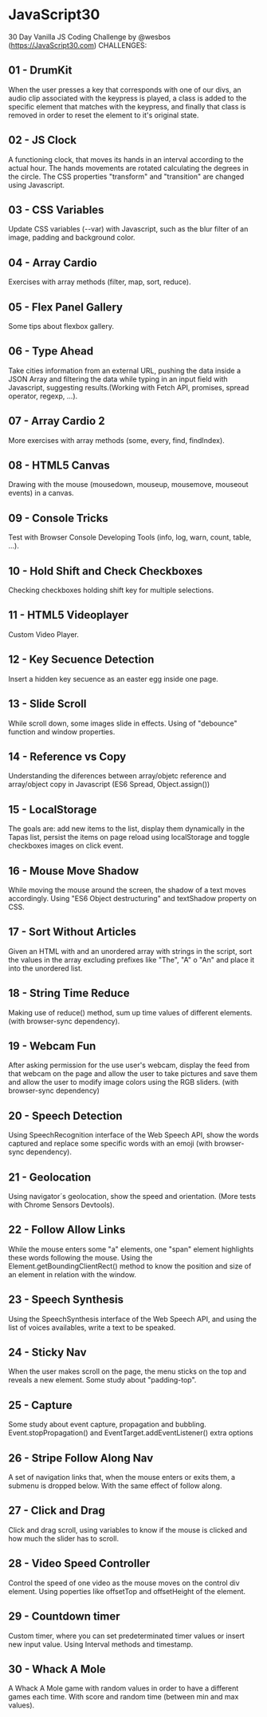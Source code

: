 # JavaScript30
30 Day Vanilla JS Coding Challenge by @wesbos (https://JavaScript30.com)
CHALLENGES:

## 01 - DrumKit

When the user presses a key that corresponds with one of our divs, an audio clip associated with the keypress is played, a class is added to the specific element that matches with the keypress, and finally that class is removed in order to reset the element to it's original state.

## 02 - JS Clock

A functioning clock, that moves its hands in an interval according to the actual hour. The hands movements are rotated calculating the degrees in the circle. The CSS properties "transform" and "transition" are changed using Javascript.

## 03 - CSS Variables

Update CSS variables (--var) with Javascript, such as the blur filter of an image, padding and background color.

## 04 - Array Cardio

Exercises with array methods (filter, map, sort, reduce).

## 05 - Flex Panel Gallery

Some tips about flexbox gallery.

## 06 - Type Ahead

Take cities information from an external URL, pushing the data inside a JSON Array and filtering the data while typing in an input field with Javascript, suggesting results.(Working with Fetch API, promises, spread operator, regexp, ...).

## 07 - Array Cardio 2

More exercises with array methods (some, every, find, findIndex).

## 08 - HTML5 Canvas

Drawing with the mouse (mousedown, mouseup, mousemove, mouseout events) in a canvas.

## 09 - Console Tricks

Test with Browser Console Developing Tools (info, log, warn, count, table, ...).

## 10 - Hold Shift and Check Checkboxes

Checking checkboxes holding shift key for multiple selections.

## 11 - HTML5 Videoplayer

Custom Video Player.

## 12 - Key Secuence Detection

Insert a hidden key secuence as an easter egg inside one page.

## 13 - Slide Scroll

While scroll down, some images slide in effects. Using of "debounce" function and window properties.

## 14 - Reference vs Copy

Understanding the diferences between array/objetc reference and array/object copy in Javascript (ES6 Spread, Object.assign())

## 15 - LocalStorage

The goals are: add new items to the list, display them dynamically in the Tapas list, persist the items on page reload using localStorage and toggle checkboxes images on click event.

## 16 - Mouse Move Shadow

While moving the mouse around the screen, the shadow of a text moves accordingly. Using "ES6 Object destructuring" and textShadow property on CSS.

## 17 - Sort Without Articles

Given an HTML with and an unordered array with strings in the script, sort the values in the array excluding prefixes like "The", "A" o "An" and place it into the unordered list.

## 18 - String Time Reduce

Making use of reduce() method, sum up time values of different elements. (with browser-sync dependency).

## 19 - Webcam Fun

After asking permission for the use user's webcam, display the feed from that webcam on the page and allow the user to take pictures and save them and allow 
the user to modify image colors using the RGB sliders. (with browser-sync dependency)

## 20 - Speech Detection

Using SpeechRecognition interface of the Web Speech API, show the words captured and replace some specific words with an emoji (with browser-sync dependency).

## 21 - Geolocation

Using navigator´s geolocation, show the speed and orientation. (More tests with Chrome Sensors Devtools).

## 22 - Follow Allow Links

While the mouse enters some "a" elements, one "span" element highlights these words following the mouse. Using the Element.getBoundingClientRect() method to know the position and size of an element in relation with the window.

## 23 - Speech Synthesis

Using the SpeechSynthesis interface of the Web Speech API, and using the list of voices availables, write a text to be speaked. 

## 24 - Sticky Nav

When the user makes scroll on the page, the menu sticks on the top and reveals a new element. Some study about "padding-top".

## 25 - Capture

Some study about event capture, propagation and bubbling. Event.stopPropagation() and EventTarget.addEventListener() extra options

## 26 - Stripe Follow Along Nav

A set of navigation links that, when the mouse enters or exits them, a submenu is dropped below. With the same effect of follow along.

## 27 - Click and Drag

Click and drag scroll, using variables to know if the mouse is clicked and how much the slider has to scroll.

## 28 - Video Speed Controller

Control the speed of one video as the mouse moves on the control div element. Using poperties like offsetTop and offsetHeight of the element.

## 29 - Countdown timer

Custom timer, where you can set predeterminated timer values or insert new input value. Using Interval methods and timestamp.

## 30 - Whack A Mole

A Whack A Mole game with random values in order to have a different games each time. With score and random time (between min and max values).

